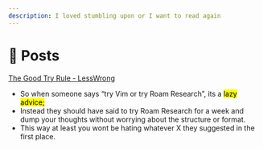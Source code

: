 ```yaml
---
description: I loved stumbling upon or I want to read again
---
```


# 📃 Posts

[The Good Try Rule - LessWrong](https://www.lesswrong.com/posts/MGWEztZY8GZ5im4x7/the-good-try-rule)

* So when someone says “try Vim or try Roam Research”, its a <mark style="background-color:yellow;">lazy advice;</mark>
* Instead they should have said to try Roam Research for a week and dump your thoughts without worrying about the structure or format.
* This way at least you wont be hating whatever X they suggested in the first place.

